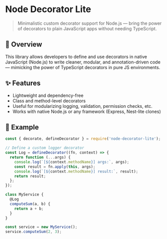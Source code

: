 # Node Decorator Lite

> Minimalistic custom decorator support for Node.js — bring the power of decorators to plain JavaScript apps without needing TypeScript.

## 🚀 Overview

This library allows developers to define and use decorators in native JavaScript (Node.js) to write cleaner, modular, and annotation-driven code — mimicking the power of TypeScript decorators in pure JS environments.

## ✨ Features

- Lightweight and dependency-free
- Class and method-level decorators
- Useful for modularizing logging, validation, permission checks, etc.
- Works with native Node.js or any framework (Express, Nest-lite clones)

## 🔧 Example

```js
const { decorate, defineDecorator } = require('node-decorator-lite');

// Define a custom logger decorator
const Log = defineDecorator((fn, context) => {
  return function (...args) {
    console.log(`[${context.methodName}] args:`, args);
    const result = fn.apply(this, args);
    console.log(`[${context.methodName}] result:`, result);
    return result;
  };
});

class MyService {
  @Log
  computeSum(a, b) {
    return a + b;
  }
}

const service = new MyService();
service.computeSum(2, 3);
